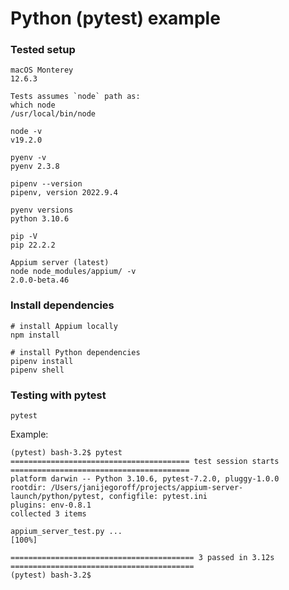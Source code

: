 # Python (pytest) example

### Tested setup

```
macOS Monterey
12.6.3
```
```
Tests assumes `node` path as:
which node
/usr/local/bin/node

node -v
v19.2.0
```
```
pyenv -v
pyenv 2.3.8
```
```
pipenv --version
pipenv, version 2022.9.4
```
```
pyenv versions
python 3.10.6
```
```
pip -V
pip 22.2.2
```
```
Appium server (latest)
node node_modules/appium/ -v
2.0.0-beta.46
```

### Install dependencies

```
# install Appium locally
npm install
```
```
# install Python dependencies
pipenv install
pipenv shell
```

### Testing with pytest

```
pytest
```
Example:
```
(pytest) bash-3.2$ pytest
======================================== test session starts ========================================
platform darwin -- Python 3.10.6, pytest-7.2.0, pluggy-1.0.0
rootdir: /Users/janijegoroff/projects/appium-server-launch/python/pytest, configfile: pytest.ini
plugins: env-0.8.1
collected 3 items

appium_server_test.py ...                                                                     [100%]

========================================= 3 passed in 3.12s =========================================
(pytest) bash-3.2$
```
